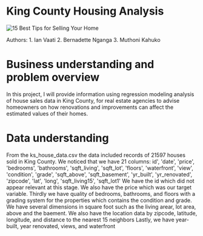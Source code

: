 # King County Housing Analysis
![15 Best Tips for Selling Your Home](https://github.com/Muthonikahuko/Phase-2-project/assets/54804370/6df46da7-1286-461f-bf19-e363b34f0afd)

Authors: 1. Ian Vaati 
         2. Bernadette Nganga
         3. Muthoni Kahuko

# Business understanding and problem overview
In this project, I will provide information using regression modeling analysis of house sales data in King County, for real estate agencies to advise homeowners on how renovations and improvements can affect the estimated values of their homes.

# Data understanding
From the ks_house_data.csv the data included records of 21597 houses sold in King County. We noticed that we have 21 columns:
id', 'date', 'price', 'bedrooms', 'bathrooms', 'sqft_living',
'sqft_lot', 'floors', 'waterfront', 'view', 'condition', 'grade',
'sqft_above', 'sqft_basement', 'yr_built', 'yr_renovated', 'zipcode',
'lat', 'long', 'sqft_living15', 'sqft_lot1'
We have the id which did not appear relevant at this stage. We also have the price which was our target variable. 
Thirdly we have quality of bedrooms, bathrooms, and floors with a grading system for the properties which contains the condition and grade. We have several dimensions in square foot such as the living arear, lot area, above and the baement. 
We also have the location data by zipcode, latitude, longitude, and distance to the nearest 15 neighbors
Lastly, we have year-built, year renovated, views, and waterfront






















